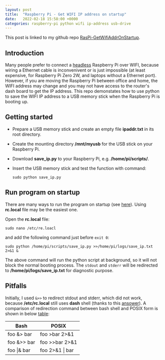 ```yaml
---
layout: post
title:  "Raspberry Pi - Get WIFI IP address on startup"
date:   2022-02-18 15:58:00 +0000
categories: raspberry-pi python wifi ip-address usb-drive
---
```

This post is linked to my github repo [RasPi-GetWifiAddrOnStartup](https://github.com/wbzhong-hello/RasPi-GetWifiAddrOnStartup).

## Introduction
Many people prefer to connect a [headless](https://www.raspberrypi.com/documentation/computers/configuration.html#setting-up-a-headless-raspberry-pi) Raspberry Pi over WIFI, because wiring a Ethernet cable is inconvenivent or is just impossible (at least expensive, for Raspberry Pi Zero 2W, and laptops without a Ethernet port). However, if you are moving the Raspberry Pi between office and home, the WIFI address may change and you may not have access to the router's dash board to get the IP address. This repo demonstates how to use python to save the WIFI IP address to a USB memory stick when the Raspberry Pi is booting up.

## Getting started
- Prepare a USB memory stick and create an empty file **ipaddr.txt** in its root directory.
- Create the mounting directory **/mnt/myusb** for the USB stick on your Raspberry Pi.
- Download **save_ip.py** to your Raspberry Pi, e.g. **/home/pi/scripts/**.
- Insert the USB memory stick and test the function with command:
  
  `sudo python save_ip.py`

## Run program on startup
There are many ways to run the program on startup (see [here](https://www.dexterindustries.com/howto/run-a-program-on-your-raspberry-pi-at-startup/)). Using **rc.local** file may be the easiest one.

Open the **rc.local** file:
  
`sudo nano /etc/re.loacl`

and add the following command just before `exit 0`:

`sudo python /home/pi/scripts/save_ip.py >>/home/pi/logs/save_ip.txt 2>&1 &`

The above command will run the python script at background, so it will not block the normal booting process. The `stdout` and `stderr` will be redirected to **/home/pi/logs/save_ip.txt** for diagnostic purpose.

## Pitfalls
Initially, I used `&>>` to redirect stdout and stderr, which did not work, because **/etc/rc.local** still uses **dash** shell (thanks to this [ansower](https://askubuntu.com/questions/937944/redirecting-output-in-rc-local-not-working)). A comparison of redirection command between bash shell and POSIX form is shown in below [table](https://askubuntu.com/questions/420981/how-do-i-save-terminal-output-to-a-file):

| Bash | POSIX |
| ----------- | ----------- |
| foo &> bar | foo >bar 2>&1 |
| foo &\>\> bar | foo \>\>bar 2>&1 |
| foo \|& bar | foo 2>&1 \| bar |